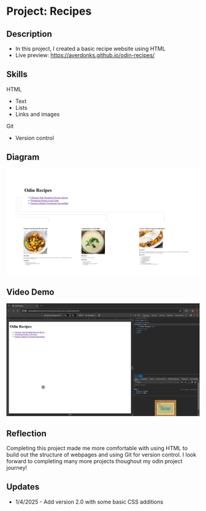 # Project: Recipes

## Description

- In this project, I created a basic recipe website using HTML
- Live preview: https://averdonks.github.io/odin-recipes/

## Skills

HTML
- Text
- Lists
- Links and images

Git
- Version control

## Diagram

![Diagram of the odin-recipes website](images/odin-recipe-diagram.png)

## Video Demo

![Video demo navigating the odin-recipe website](videos/odin-recipe-demo.gif)

## Reflection

Completing this project made me more comfortable with using HTML to build out the structure of webpages and using Git for version control. I look forward to completing many more projects thoughout my odin project journey!

## Updates

- 1/4/2025 - Add version 2.0 with some basic CSS additions